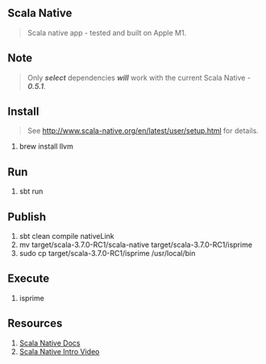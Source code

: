 Scala Native
------------
>Scala native app - tested and built on Apple M1.

Note
----
>Only ***select*** dependencies ***will*** work with the current Scala Native - ***0.5.1***.

Install
-------
>See http://www.scala-native.org/en/latest/user/setup.html for details.
1. brew install llvm

Run
---
1. sbt run

Publish
-------
1. sbt clean compile nativeLink
2. mv target/scala-3.7.0-RC1/scala-native target/scala-3.7.0-RC1/isprime
3. sudo cp target/scala-3.7.0-RC1/isprime /usr/local/bin

Execute
-------
1. isprime

Resources
---------
1. [Scala Native Docs](http://www.scala-native.org/en/latest/index.html)
2. [Scala Native Intro Video](https://www.youtube.com/watch?v=u2CnE-sRdBw)
